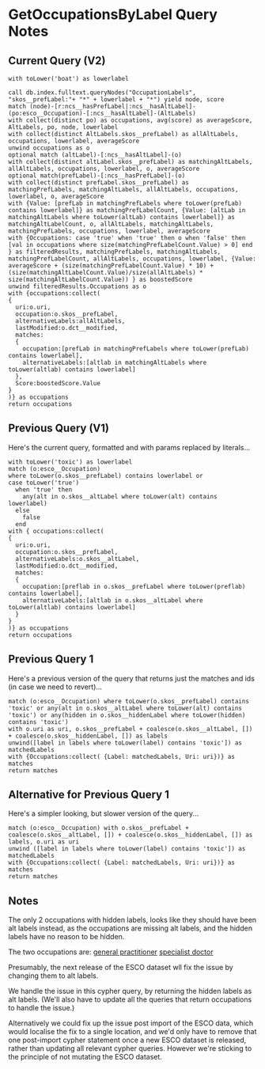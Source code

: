 
# GetOccupationsByLabel Query Notes

## Current Query (V2)

```
with toLower('boat') as lowerlabel
  
call db.index.fulltext.queryNodes("OccupationLabels", "skos__prefLabel:"+ "*" + lowerlabel + "*") yield node, score
match (node)-[r:ncs__hasPrefLabel|:ncs__hasAltLabel]-(po:esco__Occupation)-[:ncs__hasAltLabel]-(AltLabels)
with collect(distinct po) as occupations, avg(score) as averageScore, AltLabels, po, node, lowerlabel
with collect(distinct AltLabels.skos__prefLabel) as allAltLabels, occupations, lowerlabel, averageScore
unwind occupations as o
optional match (altLabel)-[:ncs__hasAltLabel]-(o)
with collect(distinct altLabel.skos__prefLabel) as matchingAltLabels, allAltLabels, occupations, lowerlabel, o, averageScore
optional match(prefLabel)-[:ncs__hasPrefLabel]-(o)
with collect(distinct prefLabel.skos__prefLabel) as matchingPrefLabels, matchingAltLabels, allAltLabels, occupations, lowerlabel, o, averageScore
with {Value: [prefLab in matchingPrefLabels where toLower(prefLab) contains lowerlabel]} as matchingPrefLabelCount, {Value: [altLab in matchingAltLabels where toLower(altLab) contains lowerlabel]} as matchingAltLabelCount, o, allAltLabels, matchingAltLabels, matchingPrefLabels, occupations, lowerlabel, averageScore
with {Occupations: case 'true' when 'true' then o when 'false' then [val in occupations where size(matchingPrefLabelCount.Value) > 0] end } as filteredResults, matchingPrefLabels, matchingAltLabels, matchingPrefLabelCount, allAltLabels, occupations, lowerlabel, {Value: averageScore + (size(matchingPrefLabelCount.Value) * 10) + (size(matchingAltLabelCount.Value)/size(allAltLabels) * size(matchingAltLabelCount.Value)) } as boostedScore
unwind filteredResults.Occupations as o
with {occupations:collect(
{
  uri:o.uri,
  occupation:o.skos__prefLabel,
  alternativeLabels:allAltLabels,
  lastModified:o.dct__modified,
  matches:
  {
    occupation:[prefLab in matchingPrefLabels where toLower(prefLab) contains lowerlabel],
    alternativeLabels:[altlab in matchingAltLabels where toLower(altlab) contains lowerlabel]
  },
  Score:boostedScore.Value
}
)} as occupations
return occupations
```

## Previous Query (V1)

Here's the current query, formatted and with params replaced by literals...

```
with toLower('toxic') as lowerlabel
match (o:esco__Occupation)
where toLower(o.skos__prefLabel) contains lowerlabel or 
case toLower('true')
  when 'true' then
    any(alt in o.skos__altLabel where toLower(alt) contains lowerlabel)
  else
    false
  end
with { occupations:collect(
{
  uri:o.uri,
  occupation:o.skos__prefLabel,
  alternativeLabels:o.skos__altLabel,
  lastModified:o.dct__modified,
  matches:
  {
    occupation:[preflab in o.skos__prefLabel where toLower(preflab) contains lowerlabel],
    alternativeLabels:[altlab in o.skos__altLabel where toLower(altlab) contains lowerlabel]
  }
}
)} as occupations 
return occupations
```

## Previous Query 1

Here's a previous version of the query that returns just the matches and ids (in case we need to revert)...

```
match (o:esco__Occupation) where toLower(o.skos__prefLabel) contains 'toxic' or any(alt in o.skos__altLabel where toLower(alt) contains 'toxic') or any(hidden in o.skos__hiddenLabel where toLower(hidden) contains 'toxic')
with o.uri as uri, o.skos__prefLabel + coalesce(o.skos__altLabel, []) + coalesce(o.skos__hiddenLabel, []) as labels
unwind([label in labels where toLower(label) contains 'toxic']) as matchedLabels
with {Occupations:collect( {Label: matchedLabels, Uri: uri})} as matches
return matches
```

## Alternative for Previous Query 1

Here's a simpler looking, but slower version of the query...

```
match (o:esco__Occupation) with o.skos__prefLabel + coalesce(o.skos__altLabel, []) + coalesce(o.skos__hiddenLabel, []) as labels, o.uri as uri
unwind ([label in labels where toLower(label) contains 'toxic']) as matchedLabels
with {Occupations:collect( {Label: matchedLabels, Uri: uri})} as matches
return matches
```

## Notes

The only 2 occupations with hidden labels, looks like they should have been alt labels instead, as the occupations are missing alt labels, and the hidden labels have no reason to be hidden.

The two occupations are:
[general practitioner](https://ec.europa.eu/esco/portal/occupation?uri=http%3A%2F%2Fdata.europa.eu%2Fesco%2Foccupation%2F9b889f07-c39c-464d-b9d9-b2daa650f9ac&conceptLanguage=en&full=true#&uri=http://data.europa.eu/esco/occupation/9b889f07-c39c-464d-b9d9-b2daa650f9ac)
[specialist doctor](https://ec.europa.eu/esco/portal/occupation?uri=http%3A%2F%2Fdata.europa.eu%2Fesco%2Foccupation%2F9b889f07-c39c-464d-b9d9-b2daa650f9ac&conceptLanguage=en&full=true#&uri=http://data.europa.eu/esco/occupation/9b889f07-c39c-464d-b9d9-b2daa650f9ac)

Presumably, the next release of the ESCO dataset wll fix the issue by changing them to alt labels.

We handle the issue in this cypher query, by returning the hidden labels as alt labels. (We'll also have to update all the queries that return occupations to handle the issue.)

Alternatively we could fix up the issue post import of the ESCO data, which would localise the fix to a single location, and we'd only have to remove that one post-import cypher statement once a new ESCO dataset is released, rather than updating all relevant cypher queries. However we're sticking to the principle of not mutating the ESCO dataset.
